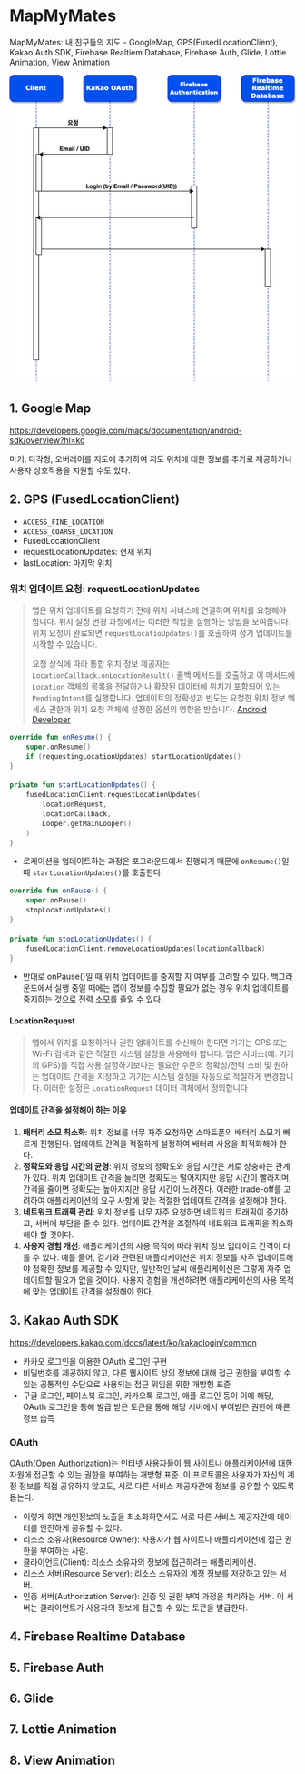 # MapMyMates

MapMyMates: 내 친구들의 지도 - GoogleMap, GPS(FusedLocationClient), Kakao Auth SDK, Firebase Realtiem
Database, Firebase Auth, Glide, Lottie Animation, View Animation

![](README_images/sequence.png)

## 1. Google Map

https://developers.google.com/maps/documentation/android-sdk/overview?hl=ko

마커, 다각형, 오버레이를 지도에 추가하여 지도 위치에 대한 정보를 추가로 제공하거나 사용자 상호작용을 지원할 수도 있다.

## 2. GPS (FusedLocationClient)

- `ACCESS_FINE_LOCATION`
- `ACCESS_COARSE_LOCATION`
- FusedLocationClient
- requestLocationUpdates: 현재 위치
- lastLocation: 마지막 위치

### 위치 업데이트 요청: requestLocationUpdates

> 앱은 위치 업데이트를 요청하기 전에 위치 서비스에 연결하여 위치를 요청해야 합니다. 위치 설정 변경 과정에서는 이러한 작업을 실행하는 방법을 보여줍니다. 위치 요청이
> 완료되면 `requestLocatioUpdates()`를 호출하여 정기 업데이트를 시작할 수 있습니다.
>
> 요청 상식에 따라 통합 위치 정보 제공자는 `LocationCallback.onLocationResult()` 콜백 메서드를 호출하고 이 메서드에 `Location` 객체의
> 목록을 전달하거나 확장된 데이터에 위치가 포함되어 있는 `PendingIntent`를 실행합니다. 업데이트의 정확성과 빈도는 요청한 위치 정보 엑세스 권한과 위치 요청 객체에
> 설정한 옵션의 영향을
> 받습니다. [Android Developer](https://developer.android.com/training/location/request-updates?hl=ko)

```kotlin
override fun onResume() {
    super.onResume()
    if (requestingLocationUpdates) startLocationUpdates()
}

private fun startLocationUpdates() {
    fusedLocationClient.requestLocationUpdates(
        locationRequest,
        locationCallback,
        Looper.getMainLooper()
    )
}
```

- 로케이션을 업데이트하는 과정은 포그라운드에서 진행되기 때문에 `onResume()`일 때 `startLocationUpdates()`를 호출한다.

```kotlin
override fun onPause() {
    super.onPause()
    stopLocationUpdates()
}

private fun stopLocationUpdates() {
    fusedLocationClient.removeLocationUpdates(locationCallback)
}
```

- 반대로 onPause()일 때 위치 업데이트를 중지할 지 여부를 고려할 수 있다. 백그라운드에서 실행 중일 때에는 앱이 정보를 수집할 필요가 없는 경우 위치 업데이트를 중지하는
  것으로 전력 소모를 줄일 수 있다.

#### LocationRequest

> 앱에서 위치를 요청하거나 권한 업데이트를 수신해야 한다면 기기는 GPS 또는 Wi-Fi 검색과 같은 적절한 시스템 설정을 사용해야 합니다. 앱은 서비스(예: 기기의 GPS)를
> 직접 사용 설정하기보다는 필요한 수준의 정확성/전력 소비 및 원하는 업데이트 간격을 지정하고 기기는 시스템 설정을 자동으로 적절하게 변경합니다. 이러한 설정은
> `LocationRequest` 데이터 객체에서 정의합니다

#### **업데이트 간격**을 설정해야 하는 이유

1. **배터리 소모 최소화**: 위치 정보를 너무 자주 요청하면 스마트폰의 배터리 소모가 빠르게 진행된다. 업데이트 간격을 적절하게 설정하여 배터리 사용을 최적화해야 한다.
2. **정확도와 응답 시간의 균형**: 위치 정보의 정확도와 응답 시간은 서로 상충하는 관계가 있다. 위치 업데이트 간격을 늘리면 정확도는 떨어지지만 응답 시간이 빨라지며, 간격을
   줄이면 정확도는 높아지지만 응답 시간이 느려진다. 이러한 trade-off를 고려하여 애플리케이션의 요구 사항에 맞는 적절한 업데이트 간격을 설정해야 한다.
3. **네트워크 트래픽 관리**: 위치 정보를 너무 자주 요청하면 네트워크 트래픽이 증가하고, 서버에 부담을 줄 수 있다. 업데이트 간격을 조절하여 네트워크 트래픽을 최소화해야 할
   것이다.
4. **사용자 경험 개선**: 애플리케이션의 사용 목적에 따라 위치 정보 업데이트 간격이 다를 수 있다. 예를 들어, 걷기와 관련된 애플리케이션은 위치 정보를 자주 업데이트해야 정확한
   정보를 제공할 수 있지만, 일반적인 날씨 애플리케이션은 그렇게 자주 업데이트할 필요가 없을 것이다. 사용자 경험을 개선하려면 애플리케이션의 사용 목적에 맞는 업데이트 간격을
   설정해야 한다.

## 3. Kakao Auth SDK

https://developers.kakao.com/docs/latest/ko/kakaologin/common

- 카카오 로그인을 이용한 OAuth 로그인 구현
- 비밀번호를 제공하지 않고, 다른 웹사이트 상의 정보에 대해 접근 권한을 부여할 수 있는 공통적인 수단으로 사용되는 접근 위임을 위한 개방형 표준
- 구글 로그인, 페이스북 로그인, 카카오톡 로그인, 애플 로그인 등이 이에 해당, OAuth 로그인을 통해 발급 받은 토큰을 통해 해당 서버에서 부여받은 권한에 따른 정보 습득

### OAuth

OAuth(Open Authorization)는 인터넷 사용자들이 웹 사이트나 애플리케이션에 대한 자원에 접근할 수 있는 권한을 부여하는 개방형 표준. 이 프로토콜은 사용자가
자신의 계정 정보를 직접 공유하지 않고도, 서로 다른 서비스 제공자간에 정보를 공유할 수 있도록 돕는다.

- 이렇게 하면 개인정보의 노출을 최소화하면서도 서로 다른 서비스 제공자간에 데이터를 안전하게 공유할 수 있다.
- 리소스 소유자(Resource Owner): 사용자가 웹 사이트나 애플리케이션에 접근 권한을 부여하는 사람.
- 클라이언트(Client): 리소스 소유자의 정보에 접근하려는 애플리케이션.
- 리소스 서버(Resource Server): 리소스 소유자의 계정 정보를 저장하고 있는 서버.
- 인증 서버(Authorization Server): 인증 및 권한 부여 과정을 처리하는 서버. 이 서버는 클라이언트가 사용자의 정보에 접근할 수 있는 토큰을 발급한다.

## 4. Firebase Realtime Database

## 5. Firebase Auth

## 6. Glide

## 7. Lottie Animation

## 8. View Animation